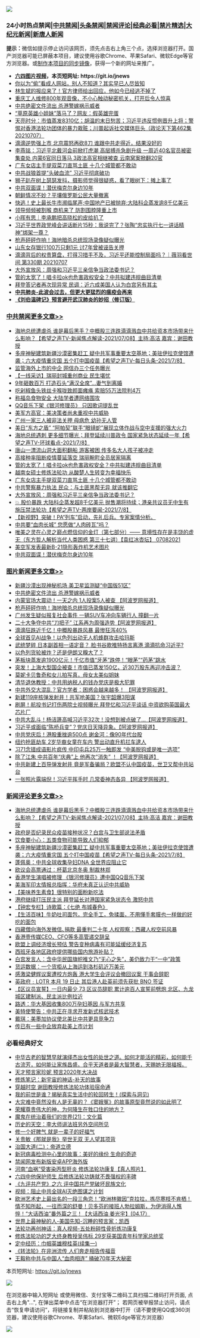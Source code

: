 ![](https://raw.githubusercontent.com/fqnews/bnews/master/64photo/fqnews-qr.jpg)

<div id="tt">
<h3>24小时热点禁闻|<a href="#%E4%B8%AD%E5%85%B1%E7%A6%81%E9%97%BB%E6%9B%B4%E5%A4%9A%E6%96%87%E7%AB%A0">中共禁闻</a>|<a href="#%E5%9B%BE%E7%89%87%E6%96%B0%E9%97%BB%E6%9B%B4%E5%A4%9A%E6%96%87%E7%AB%A0">头条禁闻</a>|<a href="#%E6%96%B0%E9%97%BB%E8%AF%84%E8%AE%BA%E6%9B%B4%E5%A4%9A%E6%96%87%E7%AB%A0">禁闻评论|<a href="#%E5%BF%85%E7%9C%8B%E7%BB%8F%E5%85%B8%E5%A5%BD%E6%96%87">经典必看|<a href="/video.md#%E7%A6%81%E7%89%87%E7%B2%BE%E9%80%89">禁片精选</a>|<a href="https://github.com/fqnews/djy/blob/master/gb/nf1351518.md#1">大纪元新闻</a>|<a href="https://github.com/fqnews/ntdtv/blob/master/gb/prog204.md#1">新唐人新闻</a></h3>
<div><b>提示：</b>微信如提示停止访问该网页，须先点击右上角三个点，选择浏览器打开。国产浏览器可能已屏蔽本项目，建议使用谷歌Chrome、苹果Safari、微软Edge等官方浏览器。或<a href="https://github.com/fqnews/bnews/blob/master/%E5%88%B6%E4%BD%9Cgit%E7%A6%81%E9%97%BB%E9%95%9C%E5%83%8F.md">制作本项目的同步镜像</a>，获得一个新的网址来推广。</div>
<ul>
<li><b><a href="http://d1.bdrive.tk/64.mp4" target="_blank">六四图片视频</a>，本页短网址: https://git.io/jnews</b></li>
<li><a href="/cnnews/20210708/1582849.md">你以为“偷”看成人网站，别人不知道？其实早已人尽皆知</a></li>
<li><a href="/cnnews/20210708/1582819.md">林生斌的报应来了！官方律师给出回应，他如今已经逃不掉了</a></li>
<li><a href="/funmedia/20210708/1582817.md">重庆工人维修800年观音像，不小心触动秘密机关，打开后令人惊喜</a></li>
<li><a href="/topimagenews/20210708/1583017.md">中共绝密文件流出 杀港警嫁祸示威者</a></li>
<li><a href="/cnnews/20210708/1582887.md">“草原英雄小姐妹”落马了？网友：假英雄完蛋</a></li>
<li><a href="/cbnews/20210708/1582771.md">天亮时分：市值蒸发8310亿；胡温的末日愁苦；习近平违反惯例晋升上将；警惕对香港法轮功团体的暴力栽赃；川普起诉社交媒体巨头（政论天下第462集 20210707）</a></li>
<li><a href="/cbnews/20210708/1582888.md">滴滴逆势强上市 北京震怒再砍8刀 谁跟中共走得近，结果没好的</a></li>
<li><a href="/comments/20210708/1582999.md">李燕铭：习近平北戴河会前掀打虎潮 高层搏杀急剧升级 一周近40名官员被密集查处 内蒙6官同日落马 3政法高官相继被查 云南窝案掀翻20官</a></li>
<li><a href="/cbnews/20210708/1583129.md">广东女店主手提双菜刀直骂土匪 十几个城管都不敢动</a></li>
<li><a href="/cbnews/20210708/1582728.md">中共战狼首提“头破血流” 习近平彻底破功</a></li>
<li><a href="/funmedia/20210708/1582845.md">狮子趴在树上瑟瑟发抖，摄影师觉得很疑惑，看了眼树下：摊上事了</a></li>
<li><a href="/cbnews/20210708/1583007.md">中共双面谍！潜伏梅克尔身边10年</a></li>
<li><a href="/worldnews/20210708/1582846.md">朝鲜情况不妙？平壤俄罗斯公民大量撤离</a></li>
<li><a href="/finance/20210708/1583120.md">快逃！史上最长牛市濒临尾声;中国地产已被抛弃;大陆科企蒸发逾8千亿美元</a></li>
<li><a href="/cbnews/20210708/1583002.md">领导频频被割喉 商机来了 防割围脖隆重上市</a></li>
<li><a href="/baitai/20210708/1583026.md">小晖有思｜李承鹏把高晓松的皮给扒了</a></li>
<li><a href="/bannedvideo/20210708/1582844.md">习近平世界政党峰会讲话断片15秒：我说完了？张陶“忠实执行七一讲话精神”绑架一尊？</a></li>
<li><a href="/topimagenews/20210708/1582726.md">枪声砰砰作响！海地暗杀总统现场录像疑似曝光</a></li>
<li><a href="/cbnews/20210708/1582689.md">山东女存银行100万只剩1元 讨7年曾被诬告关押</a></li>
<li><a href="/bannedvideo/20210708/1582863.md">滴滴背后的权贵算盘，打得习措手不及，习近平还能控制局面吗？｜薇羽看世间 第330期 20210707</a></li>
<li><a href="/cbnews/20210708/1583119.md">大外宣放风：周强和习近平三亲信争当政法委书记？</a></li>
<li><a href="/cbnews/20210708/1583161.md">管的太宽了！唱卡拉ok也危害政权安全？中共拟建违规曲目清单</a></li>
<li><a href="/cnnews/20210708/1582798.md">拜登答记者再次现异常 民调：近六成美国人认为白宫另有其主</a></li>
<li><b><a href="/comments/20200211/1275071.md" target="_blank">中共肺炎-此波会过去，但更大更猛烈的瘟疫会再来</a></b></li>
<li><b><a href="/comments/20200207/1272816.md" target="_blank">《刘伯温碑记》预言避开武汉肺炎的妙招（修订版）</a></b></li>
</ul>
</div>

<div class="catlist">
<h3><a href="/cbnews/" target="_blank">中共禁闻</a><span><a href="/cbnews/" target="_blank" rel="nofollow">更多文章>></a></span></h3>
<ul>
<li><a href="/comments/20210709/1583409.md" target="_blank">海地总统遭虐杀 谁是幕后黑手？中概股三连跌滴滴溅血中共给资本市场带来什么影响？【希望之声TV-新闻焦点解读-2021/07/08】主持:高洁  嘉宾：谢田教授</a></li>
<li><a href="/comments/20210709/1583395.md" target="_blank">多座神秘建筑新疆沙漠密集赶工  疑中共军事重要太空基地；美驻伊拉克使馆遭袭；六大疫情重灾国 五个打中国疫苗【希望之声TV-每日头条-2021/7/8】</a></li>
<li><a href="/cbnews/20210709/1583384.md" target="_blank">监管海外上市的中企 网信办三个任务曝光</a></li>
<li><a href="/cbnews/20210709/1583383.md" target="_blank">【一线采访】瑞丽封城重创商业 民生堪忧</a></li>
<li><a href="/cbnews/20210709/1583373.md" target="_blank">9年砸数百万 打造石头“满汉全席”…妻气到离婚</a></li>
<li><a href="/cbnews/20210709/1583360.md" target="_blank">吃剁椒鱼头铁丝卡喉咙致颜面瘫痪 索赔55万法院判4万</a></li>
<li><a href="/cbnews/20210709/1583333.md" target="_blank">称福岛食物安全 大陆学者遭网络围攻</a></li>
<li><a href="/cbnews/20210709/1583313.md" target="_blank">QQ音乐下架《银河修理员》 只因歌词提乱世</a></li>
<li><a href="/cbnews/20210709/1583307.md" target="_blank">美军方高官：美决策者尚未重视中共威胁</a></li>
<li><a href="/cbnews/20210709/1583305.md" target="_blank">广州一家三人被非法关押 母病危 幼孙无人管</a></li>
<li><a href="/cbnews/20210709/1583288.md" target="_blank">美日“东方之盾” “阿帕契”联手“眼镜蛇”展现立体作战与空中支援的强大火力</a></li>
<li><a href="/comments/20210709/1583251.md" target="_blank">海地总统遇刺 更多细节曝光；拜登延续川普政令 国家紧急状态延续一年【希望之声TV-环球看点-2021/7/8】</a></li>
<li><a href="/cbnews/20210709/1583233.md" target="_blank">唐山一漂流山洞大面积翻船 游客被困 传多名大人孩子被冲走</a></li>
<li><a href="/cbnews/20210708/1583193.md" target="_blank">高接种率阻断疫情蔓延落空 瑞丽畹町全员居家隔离</a></li>
<li><a href="/cbnews/20210708/1583161.md" target="_blank">管的太宽了！唱卡拉ok也危害政权安全？中共拟建违规曲目清单</a></li>
<li><a href="/cbnews/20210708/1583056.md" target="_blank">越南女硕士修炼法轮功 从酸楚人生转变为幸福快乐</a></li>
<li><a href="/cbnews/20210708/1583129.md" target="_blank">广东女店主手提双菜刀直骂土匪 十几个城管都不敢动</a></li>
<li><a href="/cbnews/20210708/1583128.md" target="_blank">中共警察暴力执法 民众：与土匪黑帮无异 就该推翻它</a></li>
<li><a href="/cbnews/20210708/1583119.md" target="_blank">大外宣放风：周强和习近平三亲信争当政法委书记？</a></li>
<li><a href="/comments/20210708/1583080.md" target="_blank">💥 股价暴跌 大陆科企蒸发超8千亿美元  抛售潮将持续；港亲共议员无中生有 施压禁法轮功【希望之声TV-两岸要闻-2021/7/8】</a></li>
<li><a href="/comments/20210708/1583064.md" target="_blank">【新视野】突破！PA“列车”启动，先礼后兵。专家案情分析。</a></li>
<li><a href="/cbnews/20210708/1583051.md" target="_blank">中共要“血肉长城” 您愿做“人肉砖瓦”吗？</a></li>
<li><a href="/comments/20210708/1583028.md" target="_blank">唯美之灵在心灵之巅点燃信仰的金灯（第七部分）—— 意境性存在是丰饶的虚无（东方哲人解析当代人类困惑  第三十七讲）【袁红冰杏坛】 07082021</a></li>
<li><a href="/cbnews/20210708/1583018.md" target="_blank">美空军发表最新B-21隐形轰炸机艺术图片</a></li>
<li><a href="/cbnews/20210708/1583007.md" target="_blank">中共双面谍！潜伏梅克尔身边10年</a></li>

</ul>
</div>
<div class="catlist">
<h3><a href="/topimagenews/" target="_blank">图片新闻</a><span><a href="/topimagenews/" target="_blank" rel="nofollow">更多文章>></a></span></h3>
<ul>
<li><a href="/topimagenews/20210709/1583332.md" target="_blank">新疆沙漠出现神秘机场 美卫星监测疑“中国版51区”</a></li>
<li><a href="/topimagenews/20210708/1583017.md" target="_blank">中共绝密文件流出 杀港警嫁祸示威者</a></li>
<li><a href="/topimagenews/20210708/1582899.md" target="_blank">内蒙官场大震动！一天之内 1人投案5人被查 【阿波罗网报道】</a></li>
<li><a href="/topimagenews/20210708/1582726.md" target="_blank">枪声砰砰作响！海地暗杀总统现场录像疑似曝光</a></li>
<li><a href="/topimagenews/20210707/1582217.md" target="_blank">广州发生疑似报复社会事件 一辆SUV车冲向车辆行人 撞翻一片</a></li>
<li><a href="/topimagenews/20210707/1582216.md" target="_blank">二十大争夺中共“刀把子” 江系再为周强造势【阿波罗网报道】</a></li>
<li><a href="/topimagenews/20210707/1582113.md" target="_blank">滴滴狂跌近千亿！中概股暴跌风暴 最惨狂泻40%</a></li>
<li><a href="/topimagenews/20210707/1582028.md" target="_blank">全球首见AI战争！以色列出动无人机蜂群攻击哈玛斯</a></li>
<li><a href="/topimagenews/20210706/1581728.md" target="_blank">武统梦碎 日本副首相一语定音？ 脸书谷歌推特扬言离港 滴滴抗命习近平?</a></li>
<li><a href="/topimagenews/20210706/1581523.md" target="_blank">以色列货轮被炸？还是伊朗又糗大了？</a></li>
<li><a href="/topimagenews/20210706/1581506.md" target="_blank">茅板块蒸发逾1900亿元！千亿市值“牙茅”跌停！“眼茅”“药茅”跳水</a></li>
<li><a href="/topimagenews/20210706/1581505.md" target="_blank">突发！上海大型国企被查！市值已蒸发150亿，近30万股东再迎冲击波？</a></li>
<li><a href="/topimagenews/20210706/1581222.md" target="_blank">莫妮卡贝鲁奇和女儿拍写真，母女太美似姐妹</a></li>
<li><a href="/topimagenews/20210705/1580992.md" target="_blank">清华退休教授：中共用纳税人的钱办党庆是极大犯罪</a></li>
<li><a href="/topimagenews/20210705/1580819.md" target="_blank">中共外交大混乱？官方学者：困惑会越来越多！ 【阿波罗网报道】</a></li>
<li><a href="/topimagenews/20210705/1580483.md" target="_blank">新建119座核弹发射井！共军呛美国？张宇韶爆3阳谋</a></li>
<li><a href="/topimagenews/20210704/1580353.md" target="_blank">刷屏！航投书记打伤两院士视频曝光 拜登忆和习近平谈话 中资欲购英国最大芯片厂</a></li>
<li><a href="/topimagenews/20210704/1580198.md" target="_blank">中共大乱斗！杨洁篪高喊习近平32次！没想到被点破了&#8230;【阿波罗网报道】</a></li>
<li><a href="/topimagenews/20210704/1580090.md" target="_blank">习近平或面临“陈桥兵变”？党庆日天降异象。【阿波罗网报道】</a></li>
<li><a href="/topimagenews/20210704/1579925.md" target="_blank">中共党庆后！港股重挫逾500点 谢金河：像90年代台股</a></li>
<li><a href="/topimagenews/20210704/1579885.md" target="_blank">纽约抢匪劫车 2岁华裔女童在车内 警出动直升机拦车逮人</a></li>
<li><a href="/topimagenews/20210703/1579780.md" target="_blank">习71念错成语影片疯传 中印屯兵25万一触即发 “中美脱钩或是唯一选项”</a></li>
<li><a href="/topimagenews/20210703/1579613.md" target="_blank">除了江朱 中共百年“庆典”上 他再次“消失” ！【阿波罗网报道】</a></li>
<li><a href="/topimagenews/20210702/1579216.md" target="_blank">中共新建上百导弹发射井 竟是军备骗局？欧盟不认中国疫苗，世卫又帮中共站台</a></li>
<li><a href="/topimagenews/20210702/1578867.md" target="_blank">一张照片露端倪！习近平挥手时 几常委神态各异 【阿波罗网报道】</a></li>

</ul>
</div>
<div class="catlist">
<h3><a href="/comments/" target="_blank">新闻评论</a><span><a href="/comments/" target="_blank" rel="nofollow">更多文章>></a></span></h3>
<ul>
<li><a href="/comments/20210709/1583409.md" target="_blank">海地总统遭虐杀 谁是幕后黑手？中概股三连跌滴滴溅血中共给资本市场带来什么影响？【希望之声TV-新闻焦点解读-2021/07/08】主持:高洁  嘉宾：谢田教授</a></li>
<li><a href="/comments/20210709/1583402.md" target="_blank">政府是否纪录民众疫苗接种状况？白宫与卫生部说法矛盾</a></li>
<li><a href="/comments/20210709/1583401.md" target="_blank">饮食要小心：五类食物可能导致人们抑郁</a></li>
<li><a href="/comments/20210709/1583395.md" target="_blank">多座神秘建筑新疆沙漠密集赶工  疑中共军事重要太空基地；美驻伊拉克使馆遭袭；六大疫情重灾国 五个打中国疫苗【希望之声TV-每日头条-2021/7/8】</a></li>
<li><a href="/comments/20210709/1583388.md" target="_blank">蓬佩奥：中共全球收集孕妇DNA 全世界应阻止它</a></li>
<li><a href="/comments/20210709/1583386.md" target="_blank">欧议会高票通过︰杯葛北京冬奥 制裁林郑</a></li>
<li><a href="/comments/20210709/1583385.md" target="_blank">香港学生演唱被修理 《银河修理员》遭中国QQ音乐下架</a></li>
<li><a href="/comments/20210709/1583378.md" target="_blank">美海军印太情报总指挥：华府未真正认识中共威胁</a></li>
<li><a href="/comments/20210709/1583367.md" target="_blank">【美味养生素食】很特别的面粉新吃法</a></li>
<li><a href="/comments/20210709/1583366.md" target="_blank">港府继续打压民主派 拜登延长对港国家紧急状态令 激怒中共</a></li>
<li><a href="/comments/20210709/1583365.md" target="_blank">【钟宏专栏】诗歌篇：《七绝 布城春色》</a></li>
<li><a href="/comments/20210709/1583362.md" target="_blank">【生活百味】牛奶吐司面包，完全手工，免揉面，不用懂手套膜也一样做的好吃的面包</a></li>
<li><a href="/comments/20210709/1583361.md" target="_blank">四藏僧向海外发微信､捐款 最重判二十年 人权观察：西藏人权空前风暴</a></li>
<li><a href="/comments/20210709/1583331.md" target="_blank">香港壹传媒CEO、CFO等多高管递交辞呈</a></li>
<li><a href="/comments/20210709/1583330.md" target="_blank">欧盟上调经济增长预估 警告变种病毒有可能延缓经济复苏</a></li>
<li><a href="/comments/20210709/1583329.md" target="_blank">西班牙各地区政府提供哪些国内旅游补贴？</a></li>
<li><a href="/comments/20210709/1583328.md" target="_blank">白宫发言人：含中华民国旗帜推文乃“无心之失”，美仍致力于“一中”政策</a></li>
<li><a href="/comments/20210709/1583304.md" target="_blank">货运数据：一个货柜从上海运到洛杉矶近万美元</a></li>
<li><a href="/comments/20210709/1583300.md" target="_blank">感激梁健辉议案遭校方炮轰 港大学生会评议会撤回议案 干事会辞职</a></li>
<li><a href="/comments/20210709/1583299.md" target="_blank">英政府﹕LOTR 本月 19 日止 其后港人赴英前须先获批 BNO 签证</a></li>
<li><a href="/comments/20210709/1583298.md" target="_blank">【区议员宣誓】一日内最少 73 区议员辞职 累计逾百人宣誓前劈炮 北区、九龙城区建制派、民主派比例拉近</a></li>
<li><a href="/comments/20210709/1583297.md" target="_blank">路透：华大基因收集800万孕妇基因 与军方共享</a></li>
<li><a href="/comments/20210709/1583287.md" target="_blank">美特使警告：中共正在寻求开发新式核武技术</a></li>
<li><a href="/comments/20210709/1583286.md" target="_blank">戴琪：美墨加协议使北美比中共更具竞争力</a></li>
<li><a href="/comments/20210709/1583274.md" target="_blank">传已有一些中企放弃赴美上市计划</a></li>

</ul>
</div>

<div class="catlist">
<h3>必看经典好文</h3>
<ul>
<li><a href="/comments/20210420/1529876.md" target="_blank">中华古老的智慧早就演绎杰出女性的处世之道。如何才能活的精彩，如何能千古流芳，如何能让家族昌盛。合乎天道者是最大智慧者，天赐她无限福报。</a></li>
<li><a href="/topimagenews/20200513/1327828.md" target="_blank">天才预言家珍妮 预言2020年大决战</a></li>
<li><a href="/comments/20190418/1115565.md" target="_blank">修炼笔记：新宇宙的神话-补天的故事</a></li>
<li><a href="/comments/20200511/1322384.md" target="_blank">穿越时空 谢田教授修炼法轮功体验宿命通</a></li>
<li><a href="/comments/20200715/1359453.md" target="_blank">我的前世是谁？揭秘真实生活中的轮回转生！(探索与洞见)</a></li>
<li><a href="/lifebaike/20210511/1544066.md" target="_blank">大灾难中竟然没有人是无辜的？《窦娥冤》的故事原型竟然说的如此明了</a></li>
<li><a href="/comments/20200618/1346830.md" target="_blank">荣耀尊贵伟大的神，为何降生在牲口住的地方？</a></li>
<li><a href="/comments/20180802/980476.md" target="_blank">魔鬼在统治着我们的世界(21)：文化篇</a></li>
<li><a href="/tculture/20121025/73064.md" target="_blank">历史的天空：李大师讲法班另外空间所见</a></li>
<li><a href="/funmedia/20200713/1359909.md" target="_blank">修一个好脾气 就是一辈子的好福气</a></li>
<li><a href="/topimagenews/20170331/738673.md" target="_blank">关贵敏《那就是我》举世无双 无人望其项背</a></li>
<li><a href="/cbnews/20180308/911611.md" target="_blank">治国大道(二)：帝道立德</a></li>
<li><a href="/cbnews/20210421/1530674.md" target="_blank">新冠病毒检测中心里的故事：美好的缘份 生命的奇迹</a></li>
<li><a href="/comments/20200627/783266.md" target="_blank">禁闻网发布新版安卓APP海外版</a></li>
<li><a href="/comments/20210329/1514622.md" target="_blank">河南“血祸”受害染丙型肝炎 修炼法轮功康复【真人照片】</a></li>
<li><a href="/comments/20200926/1403542.md" target="_blank">六四中他保护师生 后修炼法轮功铸就不畏强权的丰碑</a></li>
<li><a href="/bookonline/20131116/201050.md" target="_blank">《九评共产党》之六 评中国共产党破坏民族文化</a></li>
<li><a href="/comments/20201221/1451945.md" target="_blank">视频：阻止中共全球AI灭绝图谋之计划</a></li>
<li><a href="/bannedvideo/20210418/1528557.md" target="_blank">欧洲艺术史上最出名的一段三角恋！“欧洲林徽因”克拉拉，拣尽寒枝不肯栖！情不知所起，一往而深的舒曼！贝多芬的接班人勃拉姆斯，为伊消得人憔悴！“大话西油”番外篇之三！【大话西油 姜光宇】(04.17）</a></li>
<li><a href="/comments/20200605/783244.md" target="_blank">世界上最神秘的人-美国先知-沉睡的预言家：凯西</a></li>
<li><a href="/comments/20190516/1128964.md" target="_blank">法轮功再创神话：真人视频-五处粉碎性骨折炼功康复</a></li>
<li><a href="/comments/20190517/1129285.md" target="_blank">修炼法轮功的芝大终身教授吴伟标 29岁获美国青年科学家总统奖</a></li>
<li><a href="/tculture/20161028/606931.md" target="_blank">定中经历：巾帼英雄穆桂英(续集一)</a></li>
<li><a href="/comments/20210509/1542786.md" target="_blank">《转法轮》在非洲流传 人们奔走相告传福音</a></li>
<li><a href="/cbnews/20200730/1371580.md" target="_blank">王毅称中共与中国人“血肉相连” 捅破70年天大秘密</a></li>

</ul>
</div>

本页短网址: https://git.io/jnews

![](https://raw.githubusercontent.com/fqnews/bnews/master/64photo/fqnews-qr.jpg)

在浏览器中输入短网址 或使用微信、支付宝等二维码工具扫描二维码打开页面, 点击右上角"...", 在弹出菜单中点击“在浏览器打开”； 若网页被举报禁止访问，请点击“恢复申请访问”，将链接复制并粘贴到浏览器中打开（请不要使用QQ或360浏览器，建议使用谷歌Chrome、苹果Safari、微软Edge等官方浏览器）

![](https://raw.githubusercontent.com/fqnews/bnews/master/64photo/wx.jpg)